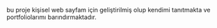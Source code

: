 bu proje kişisel web sayfam için geliştirilmiş olup kendimi tanıtmakta ve  portfoliolarımı barındırmaktadır. 